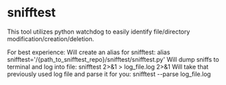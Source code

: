 # snifftest
This tool utilizes python watchdog to easily identify file/directory modification/creation/deletion.

For best experience:
Will create an alias for snifftest: alias snifftest='/{path_to_snifftest_repo}/snifftest/snifftest.py'
Will dump sniffs to terminal and log into file: snifftest 2>&1 > log_file.log 2>&1
Will take that previously used log file and parse it for you: snifftest --parse log_file.log
